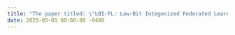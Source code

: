 ```yaml
---
title: "The paper titled: \"LBI-FL: Low-Bit Integerized Federated Learning with Temporally Dynamic Bit-Width Allocation\"  and \"FedSMU: Communication-Efficient and Generalization-Enhanced Federated Learning through Symbolic Model Updates\" has been accepted by the Conference <strong>ICML 2025</strong>."
date: 2025-05-01 00:00:00 -0400
---
```

